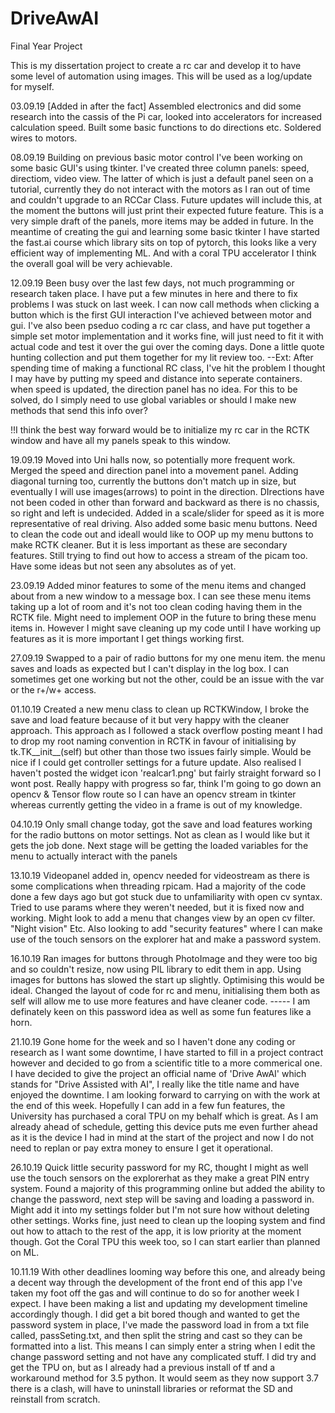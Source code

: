 # DriveAwAI
Final Year Project

This is my dissertation project to create a rc car and develop it to have some level of automation using images. This will be used as a log/update for myself.

03.09.19
[Added in after the fact]
Assembled electronics and did some research into the cassis of the Pi car, looked into accelerators for increased calculation speed. Built some basic functions to do directions etc. Soldered wires to motors.

08.09.19
Building on previous basic motor control I've been working on some basic GUI's using tkinter. I've created three column panels: speed, directiom, video view. The latter of which is just a default panel seen on a tutorial, currently they do not interact with the motors as I ran out of time and couldn't upgrade to an RCCar Class. Future updates will include this, at the moment the buttons will just print their expected future feature. This is a very simple draft of the panels, more items may be added in future.
In the meantime of creating the gui and learning some basic tkinter I have started the fast.ai course which library sits on top of pytorch, this looks like a very efficient way of implementing ML. And with a coral TPU accelerator I think the overall goal will be very achievable.

12.09.19
Been busy over the last few days, not much programming or research taken place. I have put a few minutes in here and there to fix problems I was stuck on last week. I can now call methods when clicking a button which is the first GUI interaction I've achieved between motor and gui. I've also been pseduo coding a rc car class, and have put together a simple set motor implementation and it works fine, will just need to fit it with actual code and test it over the gui over the coming days. Done a little quote hunting collection and put them together for my lit review too. 
--Ext: After spending time of making a functional RC class, I've hit the problem I thought I may have by putting my speed and distance into seperate containers. when speed is updated, the direction panel has no idea. For this to be solved, do I simply need to use global variables or should I make new methods that send this info over? 

!!I think the best way forward would be to initialize my rc car in the RCTK window and have all my panels speak to this window.

19.09.19
Moved into Uni halls now, so potentially more frequent work. Merged the speed and direction panel into a movement panel. Adding diagonal turning too, currently the buttons don't match up in size, but eventually I will use images(arrows) to point in the direction. DIrections have not been coded in other than forward and backward as there is no chassis, so right and left is undecided. Added in a scale/slider for speed as it is more representative of real driving. Also added some basic menu buttons. Need to clean the code out and ideall would like to OOP up my menu buttons to make RCTK cleaner. But it is less important as these are secondary features. Still trying to find out how to access a stream of the picam too. Have some ideas but not seen any absolutes as of yet.

23.09.19
Added minor features to some of the menu items and changed about from a new window to a message box. I can see these menu items taking up a lot of room and it's not too clean coding having them in the RCTK file. Might need to implement OOP in the future to bring these menu items in. However I might save cleaning up my code until I have working up features as it is more important I get things working first.

27.09.19
Swapped to a pair of radio buttons for my one menu item. the menu saves and loads as expected but I can't display in the log box. I can sometimes get one working but not the other, could be an issue with the var or the r+/w+ access.

01.10.19
Created a new menu class to clean up RCTKWindow, I broke the save and load feature because of it but very happy with the cleaner approach. This approach as I followed a stack overflow posting meant I had to drop my root naming convention in RCTK in favour of initialising by tk.TK__init__(self) but other than those two issues fairly simple. Would be nice if I could get controller settings for a future update. Also realised I haven't posted the widget icon 'realcar1.png' but fairly straight forward so I wont post. Really happy with progress so far, think I'm going to go down an opencv & Tensor flow route so I can have an opencv stream in tkinter whereas currently getting the video in a frame is out of my knowledge.

04.10.19
Only small change today, got the save and load features working for the radio buttons on motor settings. Not as clean as I would like but it gets the job done. Next stage will be getting the loaded variables for the menu to actually interact with the panels

13.10.19
Videopanel added in, opencv needed for videostream as there is some complications when threading rpicam. Had a majority of the code done a few days ago but got stuck due to unfamiliarity with open cv syntax. Tried to use params where they weren't needed, but it is fixed now and working. Might look to add a menu that changes view by an open cv filter. "Night vision" Etc. Also looking to add "security features" where I can make use of the touch sensors on the explorer hat and make a password system.

16.10.19
Ran images for buttons through PhotoImage and they were too big and so couldn't resize, now using PIL library to edit them in app. Using images for buttons has slowed the start up slightly. Optimising this would be ideal. Changed the layout of code for rc and menu, initialising them both as self will allow me to use more features and have cleaner code.
----- I am definately keen on this password idea as well as some fun features like a horn.

21.10.19
Gone home for the week and so I haven't done any coding or research as I want some downtime, I have started to fill in a project contract however and decided to go from a scientific title to a more commerical one. I have decided to give the project an official name of 'Drive AwAI' which stands for "Drive Assisted with AI", I really like the title name and have enjoyed the downtime. I am looking forward to carrying on with the work at the end of this week. Hopefully I can add in a few fun features, the University has purchased a coral TPU on my behalf which is great. As I am already ahead of schedule, getting this device puts me even further ahead as it is the device I had in mind at the start of the project and now I do not need to replan or pay extra money to ensure I get it operational.

26.10.19
Quick little security password for my RC, thought I might as well use the touch sensors on the explorerhat as they make a great PIN entry system. Found a majority of this programming online but added the ability to change the password, next step will be saving and loading a password in. Might add it into my settings folder but I'm not sure how without deleting other settings. Works fine, just need to clean up the looping system and find out how to attach to the rest of the app, it is low priority at the moment though. Got the Coral TPU this week too, so I can start earlier than planned on ML.

10.11.19
With other deadlines looming way before this one, and already being a decent way through the development of the front end of this app I've taken my foot off the gas and will continue to do so for another week I expect. I have been making a list and updating my development timeline accordingly though. I did get a bit bored though and wanted to get the password system in place, I've made the password load in from a txt file called, passSeting.txt, and then split the string and cast so they can be formatted into a list. This means I can simply enter a string when I edit the change password setting and not have any complicated stuff. I did try and get the TPU on, but as I already had a previous install of tf and a workaround method for 3.5 python. It would seem as they now support 3.7 there is a clash, will have to uninstall libraries or reformat the SD and reinstall from scratch.
